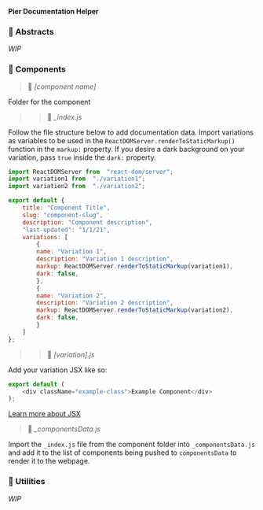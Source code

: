 **Pier Documentation Helper**

### 📁 Abstracts

*WIP*

### 📁 Components

>📁 *[component name]*

Folder for the component

>>📄 *_index.js*

Follow the file structure below to add documentation data. Import variations as variables to be used in the `ReactDOMServer.renderToStaticMarkup()` function in the `markup:` property. If you desire a dark background on your variation, pass `true` inside the `dark:` property.

```js
import ReactDOMServer from  "react-dom/server";
import variation1 from  "./variation1";
import variation2 from  "./variation2";

export default {
	title: "Component Title",
	slug: "component-slug",
	description: "Component description",
	"last-updated": "1/1/21",
	variations: [
		{
		name: "Variation 1",
		description: "Variation 1 description",
		markup: ReactDOMServer.renderToStaticMarkup(variation1),
		dark: false,
		},
		{
		name: "Variation 2",
		description: "Variation 2 description",
		markup: ReactDOMServer.renderToStaticMarkup(variation2),
		dark: false,
		}
	]
};
```

>>📄 *[variation].js*

Add your variation JSX like so:
```js
export default (
	<div className="example-class">Example Component</div>
);
```

[Learn more about JSX](https://reactjs.org/docs/introducing-jsx.html)

>📄 *_componentsData.js*

Import the `_index.js` file from the component folder into `_componentsData.js` and add it to the list of components being pushed to `componentsData` to render it to the webpage.

### 📁 Utilities

*WIP*